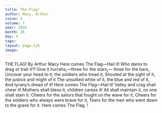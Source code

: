 ```yaml
---
title: The Flag!
author: Macy, Arthur
issue: 5
volume: 7
year: 1916
month: 26
day: V
tags:
layout: page.njk
image:
---
```

THE FLAG!    By Arthur Macy Here comes       The Flag—Hail it!    Who dares to drag or trait it?!    Give it hurrahs,—three for the stars,— three for the bars,    Uncover your head to it; the soldiers who tread it,    Shouted at the sight of it, the justice and might of it    The unsullied white of it, the blue and red of it,    And tyrany’s dread of it!       Here comes The Flag—Hail it!    Valley and crag shall cheer it!    Mothers shall bless it; children caress it!    All shall maintain it, no one shall stain it.    Cheers for the sailors that fought on the wave for it,    Cheers for the soldiers who always were brave for it,    Tears for the men who went down to the grave for it.    Here comes The Flag. !    




